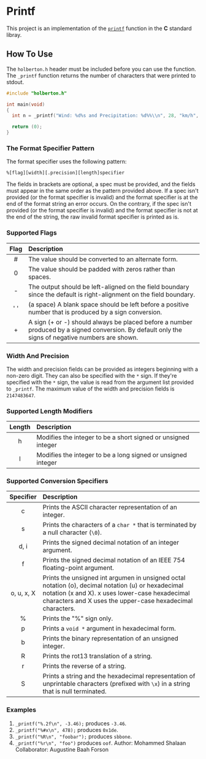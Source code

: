 # Printf

This project is an implementation of the [`printf`](https://www.tutorialspoint.com/c_standard_library/c_function_printf.htm) function in the __C__ standard libray.


## How To Use

The `holberton.h` header must be included before you can use the function. The `_printf` function returns the number of characters that were printed to stdout.

```c
#include "holberton.h"

int main(void)
{
  int n = _printf("Wind: %d%s and Precipitation: %d%%\\n", 28, "km/h", 0x1a);

  return (0);
}
```

### The Format Specifier Pattern

The format specifier uses the following pattern:

```
%[flag][width][.precision][length]specifier
```

The fields in brackets are optional, a spec must be provided, and the fields must appear in the same order as the pattern provided above. If a spec isn't provided (or the format specifier is invalid) and the format specifier is at the end of the format string an error occurs. On the contrary, if the spec isn't provided (or the format specifier is invalid) and the format specifier is not at the end of the string, the raw invalid format specifier is printed as is.

### Supported Flags

| Flag | Description |
|:---:|:---|
| # | The value should be converted to an alternate form. |
| 0 | The value should be padded with zeros rather than spaces. |
| - | The output should be left-aligned on the field boundary since the default is right-alignment on the field boundary. |
| ' ' | (a space) A blank space should be left before a positive number that is produced by a sign conversion. |
| + | A sign (+ or -) should always be placed before a number produced by a signed conversion. By default only the signs of negative numbers are shown. |

### Width And Precision

The width and precision fields can be provided as integers beginning with a non-zero digit. They can also be specified with the `*` sign. If they're specified with the `*` sign, the value is read from the argument list provided to `_printf`. The maximum value of the width and precision fields is `2147483647`.

### Supported Length Modifiers

| Length | Description |
|:---:|:---|
| h | Modifies the integer to be a short signed or unsigned integer |
| l | Modifies the integer to be a long signed or unsigned integer|

### Supported Conversion Specifiers

| Specifier | Description |
|:---:|:---|
| c | Prints the ASCII character representation of an integer. |
| s | Prints the characters of a `char *` that is terminated by a null character (`\0`). |
| d, i | Prints the signed decimal notation of an integer argument. |
| f | Prints the signed decimal notation of an IEEE 754 floating-point argument. |
| o, u, x, X | Prints the unsigned int argumen in unsigned octal notation (o), decimal notation (u) or hexadecimal notation (x and X). x uses lower-case hexadecimal characters and X uses the upper-case hexadecimal characters. |
| % | Prints the "%" sign only. |
| p | Prints a `void *` argument in hexadecimal form. |
| b | Prints the binary representation of an unsigned integer. |
| R | Prints the rot13 translation of a string. |
| r | Prints the reverse of a string. |
| S | Prints a string and the hexadecimal representation of unprintable characters (prefixed with `\x`) in a string that is null terminated. |

### Examples

1. `_printf("%.2f\n", -3.46);` produces `-3.46`.
2. `_printf("%#x\n", 478);` produces `0x1de`.
3. `_printf("%R\n", "foobar");` produces `sbbone`.
4. `_printf("%r\n", "foo")` produces `oof`.
Author: Mohammed Shalaan
Collaborator: Augustine Baah Forson

